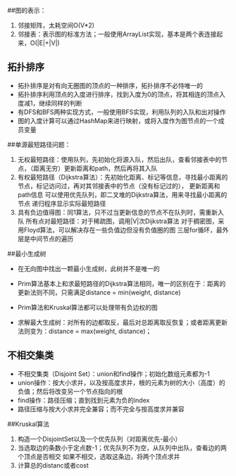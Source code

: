 ##图的表示：

1. 邻接矩阵，太耗空间O(V*2)
2. 邻接表：表示图的标准方法；一般使用ArrayList实现，基本是两个表连接起来，O(|E|+|V|)

## 拓扑排序
* 拓扑排序是对有向无圈图的顶点的一种排序，拓扑排序不必恃唯一的
* 拓扑排序利用顶点的入度进行排序，找到入度为0的顶点，将其相连的顶点入度减1，继续同样的判断
* 有DFS和BFS两种实现方式，一般使用BFS实现，利用队列的入队和出对操作
* 图的入度计算可以通过HashMap来进行映射，或将入度作为图节点的一个成员变量

##单源最短路径问题：
1. 无权最短路径：使用队列，先初始化将源入队，然后出队，查看邻接表中的节点，（距离无穷）更新距离和path，然后再将其入队
2. 有权最短路径（Dijkstra算法）：先初始化距离、标记等信息，寻找最小距离的节点，标记访问过，再对其邻接表中的节点（没有标记过的），
更新距离和path信息
可以使用优先队列，即二叉堆的Dijkstra算法，用来寻找最小距离的节点
递归程序显示实际最短路径
3. 具有负边值得图：同1算法，只不过当更新信息的节点不在队列时，需重新入队
所有点对最短路径：对于稀疏图，调用|V|次Dijkstra算法
对于稠密图，采用Floyd算法，可以解决存在一些负值边但没有负值圈的图
三层for循环，最外层是中间节点的遍历

##最小生成树
* 在无向图中找出一颗最小生成树，此树并不是唯一的
* Prim算法基本上和求最短路径的Dijkstra算法相同，唯一的区别在于：距离的更新法则不同，只需满足distance = min(weight, distance)

* Prim算法和Kruskal算法都可以处理带有负边权的图
* 求解最大生成树：对所有的边都取反，最后对总距离取反恢复；或者距离更新法则变为：distance = max(weight, distance)；

## 不相交集类
* 不相交集类（Disjoint Set）：union和find操作；初始化数组元素都为-1
* union操作：按大小求并，以及按高度求并，根的元素为树的大小（高度）的负值；然后将改变另一个节点指向的根
* find操作：路径压缩；直到找到元素为负的index
* 路径压缩与按大小求并完全兼容；而不完全与按高度求并兼容

##Kruskal算法
1. 构造一个DisjointSet以及一个优先队列（对距离优先-最小）
2. 当选取边的条数小于定点数-1；优先队列不为空，从队列中出队，查看边的两个顶点是否相交
如果不相交，选取这条边，将两个顶点求并
3. 计算总的distanc或者cost
